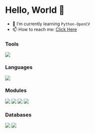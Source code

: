 # Hello, World 👋

- 🌱 I’m currently learning `Python-OpenCV`
-  📫 How to reach me: [Click Here]([https://github.com/venky-patil](https://github.com/venky-patil?tab=repositories))

### Tools

![](https://shields.io/badge/Jupyter-blueviolet?logo=jupyter&style=for-the-badge)

### Languages

![](https://shields.io/badge/Python-green?logo=python&style=for-the-badge)

### Modules

![](https://shields.io/badge/Numpy-blue?logo=numpy&style=for-the-badge)
![](https://shields.io/badge/Pandas-blue?logo=pandas&style=for-the-badge)
![](https://shields.io/badge/MatplotLib-blue&style=for-the-badge)
![](https://shields.io/badge/SKLearn-blue?logo=scikit-learn&style=for-the-badge)

### Databases

![](https://shields.io/badge/MySQL-grey?logo=mysql&style=for-the-badge)
![](https://shields.io/badge/MongoDB-grey?logo=mongodb&style=for-the-badge)
<!--
**venky-patil/venky-patil** is a ✨ _special_ ✨ repository because its `README.md` (this file) appears on your GitHub profile.

Here are some ideas to get you started:

- 🔭 I’m currently working on ...
- 🌱 I’m currently learning ...
- 👯 I’m looking to collaborate on ...
- 🤔 I’m looking for help with ...
- 💬 Ask me about ...
- 📫 How to reach me: ...
- 😄 Pronouns: ...
- ⚡ Fun fact: ...
-->
